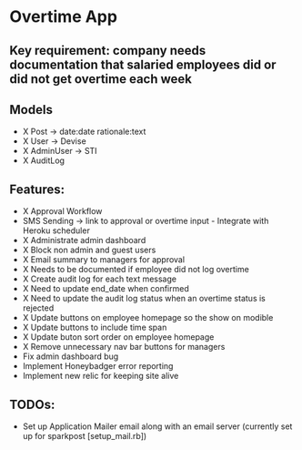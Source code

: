 # Overtime App

## Key requirement: company needs documentation that salaried employees did or did not get overtime each week

## Models
- X Post -> date:date rationale:text
- X User -> Devise
- X AdminUser -> STI
- X AuditLog

## Features:
- X Approval Workflow
- SMS Sending -> link to approval or overtime input - Integrate with Heroku scheduler
- X Administrate admin dashboard
- X Block non admin and guest users
- X Email summary to managers for approval
- X Needs to be documented if employee did not log overtime
- X Create audit log for each text message
- X Need to update end_date when confirmed
- X Need to update the audit log status when an overtime status is rejected
- X Update buttons on employee homepage so the show on modible
- X Update buttons to include time span
- X Update buton sort order on employee homepage
- X Remove unnecessary nav bar buttons for managers
- Fix admin dashboard bug
- Implement Honeybadger error reporting
- Implement new relic for keeping site alive

## TODOs:

- Set up Application Mailer email along with an email server (currently set up for sparkpost [setup_mail.rb])